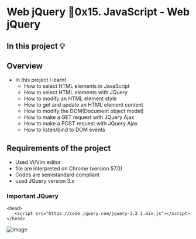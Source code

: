 # Web jQuery :page_with_curl:0x15. JavaScript - Web jQuery
## In this project :bulb:
## Overview
- In this project i learnt 
  - How to select HTML elements in JavaScript
  - How to select HTML elements with JQuery
  - How to modify an HTML element style
  - How to get and update an HTML element content
  - How to modify the DOM(Document object model)
  - How to make a GET request with JQuery Ajax
  - How to make a POST request with JQuery Ajax
  - How to listen/bind to DOM events
## Requirements of the project
- Used Vi/Vim editor
- file are interpreted on Chrome (version 57.0)
- Codes are semistandard compliant
- used JQuery version 3.x

### Important JQuery
```
<head>
   <script src="https://code.jquery.com/jquery-3.2.1.min.js"></script>
</head>
```

![image](https://github.com/arkoaikins/alx-pre_course/assets/110135034/fbe3bc69-cd50-45d4-93c9-92706944d32b)
